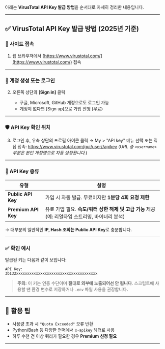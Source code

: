 아래는 **VirusTotal API Key 발급 방법**을 순서대로 자세히 정리한 내용입니다.

---

## ✅ VirusTotal API Key 발급 방법 (2025년 기준)

### 🔗 사이트 접속

1. 웹 브라우저에서 [https://www.virustotal.com/](https://www.virustotal.com/) 접속

---

### 👤 계정 생성 또는 로그인

2. 오른쪽 상단의 **\[Sign in]** 클릭

   * 구글, Microsoft, GitHub 계정으로도 로그인 가능
   * 계정이 없다면 \[Sign up]으로 가입 진행 (무료)

---

### 🛡️ API Key 확인 위치

3. 로그인 후, 우측 상단의 프로필 아이콘 클릭 → My > "API key" 메뉴 선택
   또는 직접 접속:
   [https://www.virustotal.com/gui/user/<username>/apikey](https://www.virustotal.com/gui/user/your-username/apikey)
   (*URL 중 `<username>` 부분은 본인 계정명으로 자동 설정됩니다.*)

---

### 📄 API Key 종류

| 유형                  | 설명                                                           |
| ------------------- | ------------------------------------------------------------ |
| **Public API Key**  | 가입 시 자동 발급. 무료이지만 **1분당 4회 요청 제한**                           |
| **Premium API Key** | 유료 가입 필요. **속도/쿼터 상한 해제 및 고급 기능** 제공 (예: 리얼타임 스트리밍, 바이너리 분석) |

→ 대부분의 일반적인 **IP, Hash 조회는 Public API Key**로 충분합니다.

---

### ✅ 확인 예시

발급된 키는 다음과 같이 보입니다:

```
API Key:
3b132xxxxxxxxxxxxxxxxxxxxxxxxxxxxxxxxxxxxx
```

> **주의:** 이 키는 인증 수단이며 **절대로 외부에 노출되어선 안 됩니다**.
> 스크립트에 사용할 땐 환경 변수로 저장하거나 `.env` 파일 사용을 권장합니다.

---

## 📌 활용 팁

* 사용량 초과 시 `"Quota Exceeded"` 오류 반환
* Python/Bash 등 다양한 언어에서 `x-apikey` 헤더로 사용
* 하루 수천 건 이상 쿼리가 필요한 경우 **Premium 신청 필요**

---
